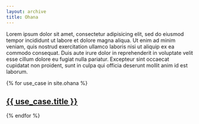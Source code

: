 ```yaml
---
layout: archive
title: Ohana
---
```

Lorem ipsum dolor sit amet, consectetur adipisicing elit, sed do eiusmod tempor incididunt ut labore et dolore magna aliqua. Ut enim ad minim veniam, quis nostrud exercitation ullamco laboris nisi ut aliquip ex ea commodo consequat. Duis aute irure dolor in reprehenderit in voluptate velit esse cillum dolore eu fugiat nulla pariatur. Excepteur sint occaecat cupidatat non proident, sunt in culpa qui officia deserunt mollit anim id est laborum.

{% for use_case in site.ohana %}
<div>
	<h2><a href="{{ use_case.url }}">{{ use_case.title }}</a></h2>
</div>
{% endfor %}
